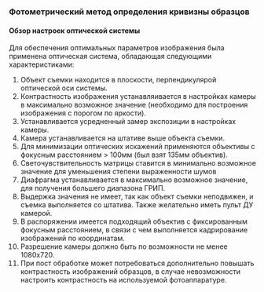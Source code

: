 ### Фотометрический метод определения кривизны образцов

#### Обзор настроек оптической системы
Для обеспечения оптимальных параметров изображения была применена оптическая система, обладающая следующими характеристиками:
1. Объект съемки находится в плоскости, перпендикулярой оптической оси системы.
2. Контрастность изображения устанавляивается в настройках камеры в максимально возможное значение (необходимо для построения изображения с порогом по яркости).
3. Устанавливается усредненный замер экспозиции в настройках камеры.
4. Камера устанавливается на штативе выше объекта съемки.
5. Для минимизации оптических искажений применяются объективы с фокусным расстоянием > 100мм (был взят 135мм объектив).
6. Светочувствительность матрицы ставится в минимально возможное значение для уменьшения степени выраженности шумов
7. Диафрагма устанавливается в максимально возможное значение, для получения большего диапазона ГРИП.
8. Выдержка значения не имеет, так как объект съемки неподвижен, и съемка выполняется со штатива. Также желательно иметь пульт ДУ камерой.
9. В распоряжении имеется подходящий объектив с фиксированным фокусным расстоянием, в связи с чем выполняется кадрирование изображений по координатам.
10. Разрешение камеры должно быть по возможности не менее 1080x720.
11. При пост обработке может потребоваться дополнительно повышать контрастность изображений образцов, в случае невозможности настроить контрастность на используемой фотоаппаратуре.